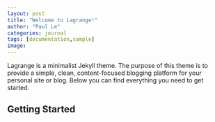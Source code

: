 ```yaml
---
layout: post
title: "Welcome to Lagrange!"
author: "Paul Le"
categories: journal
tags: [documentation,sample]
image: 
---
```


Lagrange is a minimalist Jekyll theme. The purpose of this theme is to provide a simple, clean, content-focused blogging platform for your personal site or blog. Below you can find everything you need to get started.

## Getting Started




